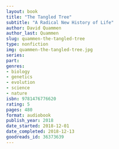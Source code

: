 ```yaml
---
layout: book
title: "The Tangled Tree"
subtitle: "A Radical New History of Life"
author: David Quammen
author_last: Quammen
slug: quammen-the-tangled-tree
type: nonfiction
img: quammen-the-tangled-tree.jpg
series: 
part: 
genres:
- biology
- genetics
- evolution
- science
- nature
isbn: 9781476776620
rating: 5
pages: 480
format: audiobook
publish_year: 2018
date_started: 2018-12-01
date_completed: 2018-12-13
goodreads_id: 36373639
---
```

